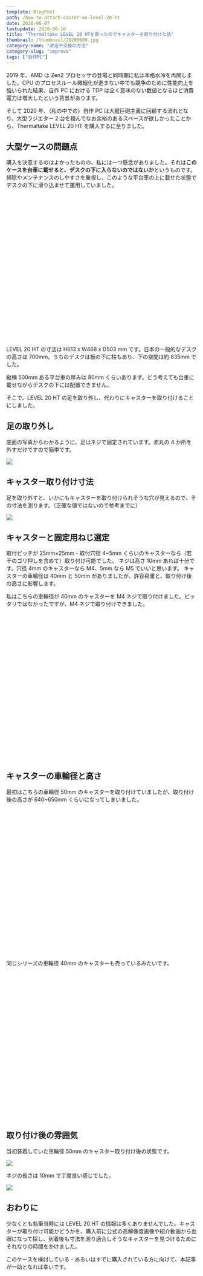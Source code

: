 ```yaml
---
template: BlogPost
path: /how-to-attach-caster-on-level-20-ht
date: 2020-06-07
lastupdate: 2020-06-10
title: "Thermaltake LEVEL 20 HTを買ったのでキャスターを取り付けた話"
thumbnail: /thumbnail/20200609.jpg
category-name: "改造や交換の方法"
category-slug: "improve"
tags: ["自作PC"]
---
```


2019 年、AMD は Zen2 プロセッサの登場と同時期に私は本格水冷を再開しました。CPU のプロセスルール微細化が進まない中でも競争のために性能向上を強いられた結果、自作 PC における TDP は全く意味のない数値となるほど消費電力は増大したという背景があります。

そして 2020 年、（私の中での）自作 PC は大艦巨砲主義に回顧する流れとなり、大型ラジエター 2 台を積んでなお余裕のあるスペースが欲しかったことから、Thermaltake LEVEL 20 HT を購入するに至りました。

## 大型ケースの問題点

購入を決意するのはよかったものの、私には一つ懸念がありました。それは**このケースを台車に載せると、デスクの下に入らないのではないか**というものです。掃除やメンテナンスのしやすさを重視し、このような平台車の上に載せた状態でデスクの下に滑り込ませて運用していました。

<div class="iframely-embed"><div class="iframely-responsive" style="padding-bottom: 52.5%; padding-top: 120px;"><a href="https://www.amazon.co.jp/%25E3%2582%25B5%25E3%2583%25B3%25E3%2583%25AF%25E3%2582%25B5%25E3%2583%2597%25E3%2583%25A9%25E3%2582%25A4-LPS-T100N-%25E3%2583%2597%25E3%2583%25AA%25E3%2583%25B3%25E3%2582%25BF%25E3%2582%25B9%25E3%2582%25BF%25E3%2583%25B3%25E3%2583%2589/dp/B016LQUN1M" data-iframely-url="//cdn.iframe.ly/Ic9OncJ?iframe=card-small&omit_script=1"></a></div></div>

LEVEL 20 HT の寸法は H613 x W468 x D503 mm です。日本の一般的なデスクの高さは 700mm。うちのデスクは板の下に柱もあり、下の空間は約 635mm でした。

縦横 500mm ある平台車の厚みは 80mm くらいあります。どう考えても台車に載せながらデスクの下には配置できません。

そこで、LEVEL 20 HT の足を取り外し、代わりにキャスターを取り付けることにしました。

## 足の取り外し

底面の写真からわかるように、足はネジで固定されています。赤丸の 4 か所を外すだけですので簡単です。

![](01.jpg)

## キャスター取り付け寸法

足を取り外すと、いかにもキャスターを取り付けられそうな穴が見えるので、その寸法を測ります。（正確な値ではないので参考までに）

![](02.png)

## キャスターと固定用ねじ選定

取付ピッチが 25mm×25mm・取付穴径 4~5mm くらいのキャスターなら（若干のゴリ押しを含めて）取り付け可能でした。
ネジは高さ 10mm あれば十分です。穴径 4mm のキャスターなら M4、5mm なら M5 でいいと思います。
キャスターの車輪径は 40mm と 50mm がありましたが、許容荷重と、取り付け後の高さに影響します。

私はこちらの車輪径が 40mm のキャスターを M4 ネジで取り付けました。ピッタリではなかったですが、M4 ネジで取り付けできました。

<div class="iframely-embed"><div class="iframely-responsive" style="padding-bottom: 52.5%; padding-top: 120px;"><a href="https://www.amazon.co.jp/NZCMYX-%25E3%2583%2596%25E3%2583%25AC%25E3%2583%25BC%25E3%2582%25AD%25E4%25BB%2598%25E3%2581%258D%25E3%2583%2595%25E3%2583%25A9%25E3%2583%2583%25E3%2583%2588%25E3%2582%25AD%25E3%2583%25A3%25E3%2582%25B9%25E3%2582%25BF%25E3%2583%25BC360%25E5%25BA%25A6%25E3%2583%25AD%25E3%2583%25BC%25E3%2582%25BF%25E3%2583%25AA%25E3%2583%25BC%25E3%2583%259F%25E3%2583%25A5%25E3%2583%25BC%25E3%2583%2588%25E3%2582%25B7%25E3%2583%25AA%25E3%2583%25BC%25E3%2582%25BADIY%25E5%25AE%25B6%25E5%2585%25B7%25E4%25BA%25A4%25E6%258F%259B%25E3%2582%25AD%25E3%2583%2583%25E3%2583%2588%25E7%259B%25B4%25E5%25BE%258440mm-%25EF%25BC%25884%25E5%2580%258B%25EF%25BC%2589/dp/B07RZB87BB" data-iframely-url="//cdn.iframe.ly/TYGNLXl?iframe=card-small&omit_script=1"></a></div></div>

## キャスターの車輪径と高さ

最初はこちらの車輪径 50mm のキャスターを取り付けていましたが、取り付け後の高さが 640~650mm くらいになってしまいました。

<div class="iframely-embed"><div class="iframely-responsive" style="padding-bottom: 52.5%; padding-top: 120px;"><a href="https://www.amazon.co.jp/%25E3%2583%2588%25E3%2583%25BC%25E3%2582%25B7%25E3%2583%25B3-%25E3%2583%2597%25E3%2583%25AC%25E3%2583%25BC%25E3%2583%2588%25E5%25BC%258F%25E5%258F%258C%25E8%25BC%25AA%25E3%2582%25AD%25E3%2583%25A3%25E3%2582%25B9%25E3%2582%25BF%25E3%2583%25BC-50%25E5%25BE%2584-%25E8%2587%25AA%25E5%259C%25A8%25E3%2582%25B9%25E3%2583%2588%25E3%2583%2583%25E3%2583%2591%25E3%2583%25BC%25E4%25BB%2598-TGS50P/dp/B00B4TL4ME" data-iframely-url="//cdn.iframe.ly/QSZlNLg?iframe=card-small&omit_script=1"></a></div></div>

同じシリーズの車輪径 40mm のキャスターも売っているみたいです。

<div class="iframely-embed"><div class="iframely-responsive" style="padding-bottom: 52.5%; padding-top: 120px;"><a href="https://www.amazon.co.jp/%25E3%2583%2588%25E3%2583%25BC%25E3%2582%25B7%25E3%2583%25B3-%25E3%2583%2597%25E3%2583%25AC%25E3%2583%25BC%25E3%2583%2588%25E5%25BC%258F%25E5%258F%258C%25E8%25BC%25AA%25E3%2582%25AD%25E3%2583%25A3%25E3%2582%25B9%25E3%2582%25BF%25E3%2583%25BC-40%25E5%25BE%2584-%25E8%2587%25AA%25E5%259C%25A8-TG40P/dp/B00B4TL0WS" data-iframely-url="//cdn.iframe.ly/8Fl298O?iframe=card-small&omit_script=1"></a></div></div>

## 取り付け後の雰囲気

当初装着していた車輪径 50mm のキャスター取り付け後の状態です。

![](03.jpg)

ネジの長さは 10mm で丁度良い感じでした。

![](04.jpg)

## おわりに

少なくとも執筆当時には LEVEL 20 HT の情報は多くありませんでした。キャスターが取り付け可能かどうかを、購入前に公式の高解像度画像や紹介動画から血眼になって探し、到着後も寸法を測り適合しそうなキャスターを見つけるためにそれなりの時間をかけました。

このケースを検討している・あるいはすでに購入されている方に向けて、本記事が一助となれば幸いです。

<div class="iframely-embed"><div class="iframely-responsive" style="padding-bottom: 52.5%; padding-top: 120px;"><a href="https://www.amazon.co.jp/Thermaltake-%25E3%2583%2595%25E3%2583%25AB%25E3%2582%25BF%25E3%2583%25AF%25E3%2583%25BCPC%25E3%2582%25B1%25E3%2583%25BC%25E3%2582%25B9-4%25E9%259D%25A2%25E5%25BC%25B7%25E5%258C%2596%25E3%2582%25AC%25E3%2583%25A9%25E3%2582%25B9-CA-1P6-00F1WN-00-CS7745/dp/B08165PCXY" data-iframely-url="//cdn.iframe.ly/3ttQJdd?iframe=card-small&omit_script=1"></a></div></div>
